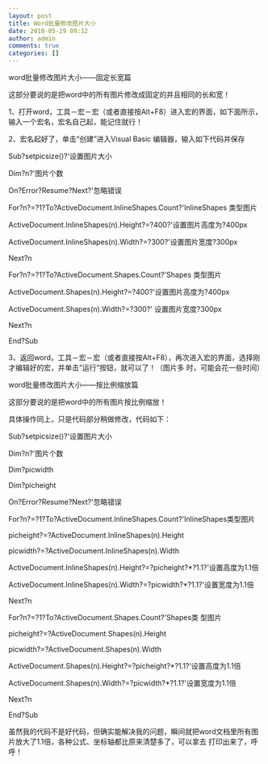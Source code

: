 ```yaml
---
layout: post
title: Word批量修改图片大小
date: 2010-05-29 09:12
author: admin
comments: true
categories: []
---
```

word批量修改图片大小——固定长宽篇

这部分要说的是把word中的所有图片修改成固定的并且相同的长和宽！

1、打开word，工具－宏－宏（或者直接按Alt+F8）进入宏的界面，如下面所示，输入一个宏名，宏名自己起，能记住就行！

2、宏名起好了，单击“创建”进入Visual Basic 编辑器，输入如下代码并保存
<div>
<div>Sub?setpicsize()?'设置图片大小

Dim?n?'图片个数

On?Error?Resume?Next?'忽略错误

For?n?=?1?To?ActiveDocument.InlineShapes.Count?'InlineShapes 类型图片

ActiveDocument.InlineShapes(n).Height?=?400?'设置图片高度为?400px

ActiveDocument.InlineShapes(n).Width?=?300?'设置图片宽度?300px

Next?n

For?n?=?1?To?ActiveDocument.Shapes.Count?'Shapes 类型图片

ActiveDocument.Shapes(n).Height?=?400?'设置图片高度为?400px

ActiveDocument.Shapes(n).Width?=?300?' 设置图片宽度?300px

Next?n

End?Sub

</div>
</div>
3、返回word，工具－宏－宏（或者直接按Alt+F8），再次进入宏的界面，选择刚才编辑好的宏，并单击“运行”按钮，就可以了！（图片多 时，可能会花一些时间）

word批量修改图片大小——按比例缩放篇

这部分要说的是把word中的所有图片按比例缩放！

具体操作同上，只是代码部分稍做修改，代码如下：
<div>
<div>Sub?setpicsize()?'设置图片大小

Dim?n?'图片个数

Dim?picwidth

Dim?picheight

On?Error?Resume?Next?'忽略错误

For?n?=?1?To?ActiveDocument.InlineShapes.Count?'InlineShapes类型图片

picheight?=?ActiveDocument.InlineShapes(n).Height

picwidth?=?ActiveDocument.InlineShapes(n).Width

ActiveDocument.InlineShapes(n).Height?=?picheight?*?1.1?'设置高度为1.1倍

ActiveDocument.InlineShapes(n).Width?=?picwidth?*?1.1?'设置宽度为1.1倍

Next?n

For?n?=?1?To?ActiveDocument.Shapes.Count?'Shapes类 型图片

picheight?=?ActiveDocument.Shapes(n).Height

picwidth?=?ActiveDocument.Shapes(n).Width

ActiveDocument.Shapes(n).Height?=?picheight?*?1.1?'设置高度为1.1倍

ActiveDocument.Shapes(n).Width?=?picwidth?*?1.1?'设置宽度为1.1倍

Next?n

End?Sub</div>
</div>
虽然我的代码不是好代码，但确实能解决我的问题，瞬间就把word文档里所有图片放大了1.1倍，各种公式、坐标轴都比原来清楚多了，可以拿去 打印出来了，呼呼！
